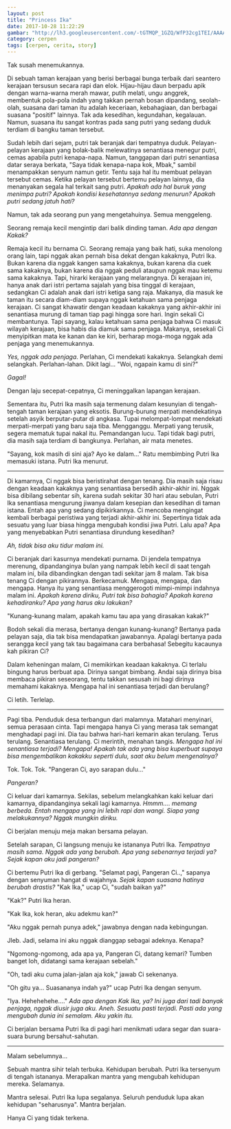 ```yaml
---
layout: post
title: "Princess Ika"
date: 2017-10-28 11:22:29
gambar: "http://lh3.googleusercontent.com/-tGTMQP_1GZQ/WfP32cg1TEI/AAAAAAAAClY/kFxA1RN6KgoJthnzIwcypeK_eSBC6zoIgCLcBGAs/s900/character_princess_rapunzel_8320d57a.jpeg"
category: cerpen
tags: [cerpen, cerita, story]
---
```


Tak susah menemukannya.

Di sebuah taman kerajaan yang berisi berbagai bunga terbaik dari seantero kerajaan tersusun secara rapi dan elok. Hijau-hijau daun berpadu apik dengan warna-warna merah mawar, putih melati, ungu anggrek, membentuk pola-pola indah yang takkan pernah bosan dipandang, seolah-olah, suasana dari taman itu adalah keceriaan, kebahagiaan, dan berbagai suasana "positif" lainnya. Tak ada kesedihan, kegundahan, kegalauan. Namun, suasana itu sangat kontras pada sang putri yang sedang duduk terdiam di bangku taman tersebut.

Sudah lebih dari sejam, putri tak beranjak dari tempatnya duduk. Pelayan-pelayan kerajaan yang bolak-balik melewatinya senantiasa menegur putri, cemas apabila putri kenapa-napa. Namun, tanggapan dari putri senantiasa datar seraya berkata, "Saya tidak kenapa-napa kok, Mbak," sambil menampakkan senyum namun getir. Tentu saja hal itu membuat pelayan tersebut cemas. Ketika pelayan tersebut bertemu pelayan lainnya, dia menanyakan segala hal terkait sang putri. _Apakah ada hal buruk yang menimpa putri? Apakah kondisi kesehatannya sedang menurun? Apakah putri sedang jatuh hati?_

Namun, tak ada seorang pun yang mengetahuinya. Semua menggeleng.

Seorang remaja kecil mengintip dari balik dinding taman. _Ada apa dengan Kakak?_

Remaja kecil itu bernama Ci. Seorang remaja yang baik hati, suka menolong orang lain, tapi nggak akan pernah bisa dekat dengan kakaknya, Putri Ika. Bukan karena dia nggak kangen sama kakaknya, bukan karena dia cuek sama kakaknya, bukan karena dia nggak peduli ataupun nggak mau ketemu sama kakaknya. Tapi, hirarki kerajaan yang melarangnya. Di kerajaan ini, hanya anak dari istri pertama sajalah yang bisa tinggal di kerajaan, sedangkan Ci adalah anak dari istri ketiga sang raja. Makanya, dia masuk ke taman itu secara diam-diam supaya nggak ketahuan sama penjaga kerajaan. Ci sangat khawatir dengan keadaan kakaknya yang akhir-akhir ini senantiasa murung di taman tiap pagi hingga sore hari. Ingin sekali Ci membantunya. Tapi sayang, kalau ketahuan sama penjaga bahwa Ci masuk wilayah kerajaan, bisa habis dia diamuk sama penjaga. Makanya, sesekali Ci menyipitkan mata ke kanan dan ke kiri, berharap moga-moga nggak ada penjaga yang menemukannya.

_Yes, nggak ada penjaga_. Perlahan, Ci mendekati kakaknya. Selangkah demi selangkah. Perlahan-lahan. Dikit lagi... "Woi, ngapain kamu di sini?"

_Gagal!_

Dengan laju secepat-cepatnya, Ci meninggalkan lapangan kerajaan.

Sementara itu, Putri Ika masih saja termenung dalam kesunyian di tengah-tengah taman kerajaan yang eksotis. Burung-burung merpati mendekatinya setelah asyik berputar-putar di angkasa. Tupai melompat-lompat mendekati merpati-merpati yang baru saja tiba. Mengganggu. Merpati yang terusik, segera mematuk tupai nakal itu. Pemandangan lucu. Tapi tidak bagi putri, dia masih saja terdiam di bangkunya. Perlahan, air mata menetes.

"Sayang, kok masih di sini aja? Ayo ke dalam..." Ratu membimbing Putri Ika memasuki istana. Putri Ika menurut.

---

Di kamarnya, Ci nggak bisa beristirahat dengan tenang. Dia masih saja risau dengan keadaan kakaknya yang senantiasa bersedih akhir-akhir ini. Nggak bisa dibilang sebentar sih, karena sudah sekitar 30 hari atau sebulan, Putri Ika senantiasa mengurung jiwanya dalam kesepian dan kesedihan di taman istana. Entah apa yang sedang dipikirkannya. Ci mencoba mengingat kembali berbagai peristiwa yang terjadi akhir-akhir ini. Sepertinya tidak ada sesuatu yang luar biasa hingga mengubah kondisi jiwa Putri. Lalu apa? Apa yang menyebabkan Putri senantiasa dirundung kesedihan?

_Ah, tidak bisa aku tidur malam ini._

Ci beranjak dari kasurnya mendekati purnama. Di jendela tempatnya merenung, dipandanginya bulan yang nampak lebih kecil di saat tengah malam ini, bila dibandingkan dengan tadi sekitar jam 8 malam. Tak bisa tenang Ci dengan pikirannya. Berkecamuk. Mengapa, mengapa, dan mengapa. Hanya itu yang senantiasa menggerogoti mimpi-mimpi indahnya malam ini. _Apakah karena diriku, Putri tak bisa bahagia? Apakah karena kehadiranku? Apa yang harus aku lakukan?_

"Kunang-kunang malam, apakah kamu tau apa yang dirasakan kakak?"

Bodoh sekali dia merasa, bertanya dengan kunang-kunang? Bertanya pada pelayan saja, dia tak bisa mendapatkan jawabannya. Apalagi bertanya pada serangga kecil yang tak tau bagaimana cara berbahasa! Sebegitu kacaunya kah pikiran Ci?

Dalam keheningan malam, Ci memikirkan keadaan kakaknya. Ci terlalu bingung harus berbuat apa. Dirinya sangat bimbang. Andai saja dirinya bisa membaca pikiran seseorang, tentu takkan sesusah ini bagi dirinya memahami kakaknya. Mengapa hal ini senantiasa terjadi dan berulang?

Ci letih. Terlelap.

---

Pagi tiba. Penduduk desa terbangun dari malamnya. Matahari menyinari, semua perasaan cinta. Tapi mengapa hanya Ci yang merasa tak semangat menghadapi pagi ini. Dia tau bahwa hari-hari kemarin akan terulang. Terus terulang. Senantiasa terulang. Ci merintih, menahan tangis. _Mengapa hal ini senantiasa terjadi? Mengapa! Apakah tak ada yang bisa kuperbuat supaya bisa mengembalikan kakakku seperti dulu, saat aku belum mengenalnya?_

Tok. Tok. Tok. "Pangeran Ci, ayo sarapan dulu..."

_Pangeran?_

Ci keluar dari kamarnya. Sekilas, sebelum melangkahkan kaki keluar dari kamarnya, dipandanginya sekali lagi kamarnya. _Hmmm.... memang berbeda. Entah mengapa yang ini lebih rapi dan wangi. Siapa yang melakukannya? Nggak mungkin diriku._

Ci berjalan menuju meja makan bersama pelayan.

Setelah sarapan, Ci langsung menuju ke istananya Putri Ika. _Tempatnya masih sama. Nggak ada yang berubah. Apa yang sebenarnya terjadi ya? Sejak kapan aku jadi pangeran?_

Ci bertemu Putri Ika di gerbang. "Selamat pagi, Pangeran Ci..," sapanya dengan senyuman hangat di wajahnya. _Sejak kapan suasana hatinya berubah drastis?_ "Kak Ika," ucap Ci, "sudah baikan ya?"

"Kak?" Putri Ika heran.

"Kak Ika, kok heran, aku adekmu kan?"

"Aku nggak pernah punya adek," jawabnya dengan nada kebingungan.

Jleb. Jadi, selama ini aku nggak dianggap sebagai adeknya. Kenapa?

"Ngomong-ngomong, ada apa ya, Pangeran Ci, datang kemari? Tumben banget loh, didatangi sama kerajaan sebelah."

"Oh, tadi aku cuma jalan-jalan aja kok," jawab Ci sekenanya.

"Oh gitu ya... Suasananya indah ya?" ucap Putri Ika dengan senyum.

"Iya. Hehehehehe...." _Ada apa dengan Kak Ika, ya? Ini juga dari tadi banyak penjaga, nggak diusir juga aku. Aneh. Sesuatu pasti terjadi. Pasti ada yang mengubah dunia ini semalam. Aku yakin itu._

Ci berjalan bersama Putri Ika di pagi hari menikmati udara segar dan suara-suara burung bersahut-sahutan.

---

Malam sebelumnya...

Sebuah mantra sihir telah terbuka. Kehidupan berubah. Putri Ika tersenyum di tengah istananya. Merapalkan mantra yang mengubah kehidupan mereka. Selamanya.

Mantra selesai. Putri Ika lupa segalanya. Seluruh penduduk lupa akan kehidupan "seharusnya". Mantra berjalan.

Hanya Ci yang tidak terkena.
